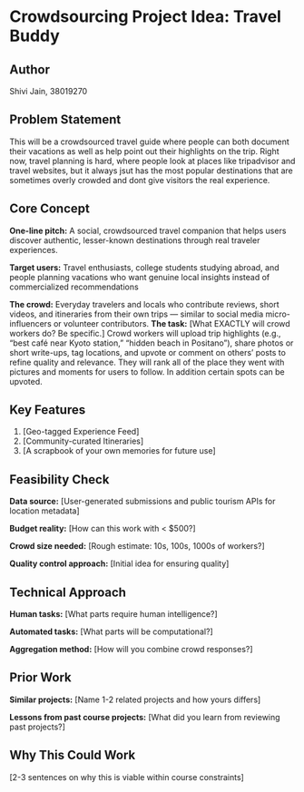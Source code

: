 # Crowdsourcing Project Idea: Travel Buddy

## Author
Shivi Jain, 38019270

## Problem Statement
This will be a crowdsourced travel guide where people can both document their vacations as well as help point out their highlights on the trip. Right now, travel planning is hard, where people look at places like tripadvisor and travel websites, but it always jsut has the most popular destinations that are sometimes overly crowded and dont give visitors the real experience. 

## Core Concept
**One-line pitch:** A social, crowdsourced travel companion that helps users discover authentic, lesser-known destinations through real traveler experiences.

**Target users:** Travel enthusiasts, college students studying abroad, and people planning vacations who want genuine local insights instead of commercialized recommendations

**The crowd:** Everyday travelers and locals who contribute reviews, short videos, and itineraries from their own trips — similar to social media micro-influencers or volunteer contributors.
**The task:** [What EXACTLY will crowd workers do? Be specific.]
Crowd workers will upload trip highlights (e.g., “best café near Kyoto station,” “hidden beach in Positano”), share photos or short write-ups, tag locations, and upvote or comment on others’ posts to refine quality and relevance. They will rank all of the place they went with pictures and moments for users to follow. In addition certain spots can be upvoted. 

## Key Features
1. [Geo-tagged Experience Feed]
2. [Community-curated Itineraries]  
3. [A scrapbook of your own memories for future use]

## Feasibility Check
**Data source:** [User-generated submissions and public tourism APIs for location metadata]

**Budget reality:** [How can this work with < $500?]

**Crowd size needed:** [Rough estimate: 10s, 100s, 1000s of workers?]

**Quality control approach:** [Initial idea for ensuring quality]

## Technical Approach
**Human tasks:** [What parts require human intelligence?]

**Automated tasks:** [What parts will be computational?]

**Aggregation method:** [How will you combine crowd responses?]

## Prior Work
**Similar projects:** [Name 1-2 related projects and how yours differs]

**Lessons from past course projects:** [What did you learn from reviewing past projects?]

## Why This Could Work
[2-3 sentences on why this is viable within course constraints]
